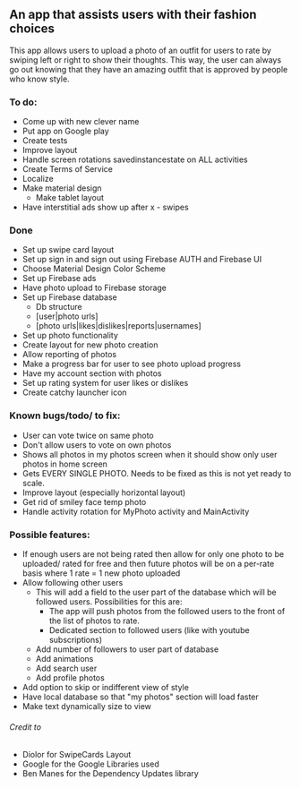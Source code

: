 ## An app that assists users with their fashion choices

This app allows users to upload a photo of an outfit for users to rate by swiping left or right to show their thoughts. This way, the user can always go out knowing that they have an amazing outfit that is approved by people who know style.

### To do:
 * Come up with new clever name
 * Put app on Google play
 * Create tests
 * Improve layout
 * Handle screen rotations savedinstancestate on ALL activities
 * Create Terms of Service
 * Localize
 * Make material design
    * Make tablet layout
 * Have interstitial ads show up after x - swipes

### Done
 * Set up swipe card layout
 * Set up sign in and sign out using Firebase AUTH and Firebase UI
 * Choose Material Design Color Scheme
 * Set up Firebase ads
 * Have photo upload to Firebase storage
 * Set up Firebase database
   * Db structure
    * [user|photo urls]
    * [photo urls|likes|dislikes|reports|usernames]
 * Set up photo functionality
 * Create layout for new photo creation
 * Allow reporting of photos
 * Make a progress bar for user to see photo upload progress
 * Have my account section with photos
 * Set up rating system for user likes or dislikes
 * Create catchy launcher icon 

### Known bugs/todo/ to fix:
 * User can vote twice on same photo
 * Don't allow users to vote on own photos
 * Shows all photos in my photos screen when it should show only user photos in home screen
 * Gets EVERY SINGLE PHOTO. Needs to be fixed as this is not yet ready to scale.
 * Improve layout (especially horizontal layout)
 * Get rid of smiley face temp photo
 * Handle activity rotation for MyPhoto activity and MainActivity
 
### Possible features:
* If enough users are not being rated then allow for only one photo to be uploaded/ rated for free and then future photos will be on a per-rate basis where 1 rate = 1 new photo uploaded
* Allow following other users
   * This will add a field to the user part of the database which will be followed users. Possibilities for this are:
     * The app will push photos from the followed users to the front of the list of photos to rate.
     * Dedicated section to followed users (like with youtube subscriptions)
   * Add number of followers to user part of database
   * Add animations
   * Add search user
   * Add profile photos
 * Add option to skip or indifferent view of style
 * Have local database so that "my photos" section will load faster
 * Make text dynamically size to view






###### Credit to
* Diolor for SwipeCards Layout
* Google for the Google Libraries used
* Ben Manes for the Dependency Updates library
